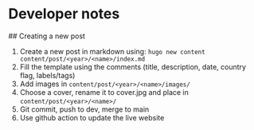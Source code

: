 # Developer notes

## Creating a new post
1. Create a new post in markdown using:
`hugo new content content/post/<year>/<name>/index.md`
2. Fill the template using the comments (title, description, date, country flag, labels/tags)
3. Add images in `content/post/<year>/<name>/images/`
4. Choose a cover, rename it to cover.jpg and place in `content/post/<year>/<name>/`
5. Git commit, push to dev, merge to main
6. Use github action to update the live website
